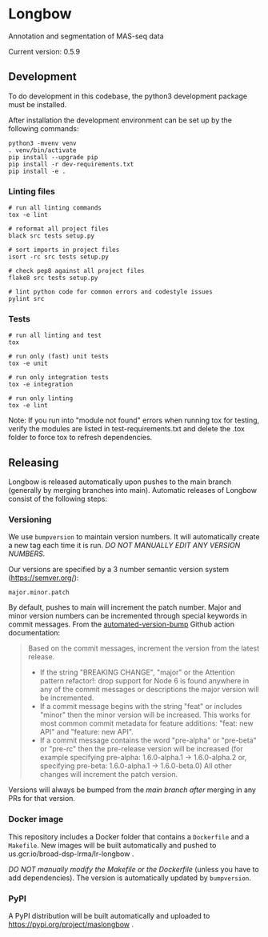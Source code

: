 # Longbow 
Annotation and segmentation of MAS-seq data

Current version: 0.5.9

## Development

To do development in this codebase, the python3 development package must
be installed.

After installation the development environment can be set up by
the following commands:

    python3 -mvenv venv
    . venv/bin/activate
    pip install --upgrade pip
    pip install -r dev-requirements.txt
    pip install -e .

### Linting files

    # run all linting commands
    tox -e lint

    # reformat all project files
    black src tests setup.py

    # sort imports in project files
    isort -rc src tests setup.py

    # check pep8 against all project files
    flake8 src tests setup.py

    # lint python code for common errors and codestyle issues
    pylint src

### Tests

    # run all linting and test
    tox

    # run only (fast) unit tests
    tox -e unit
    
    # run only integration tests
    tox -e integration

    # run only linting
    tox -e lint

Note: If you run into "module not found" errors when running tox for testing, verify the modules are listed in test-requirements.txt and delete the .tox folder to force tox to refresh dependencies.

## Releasing

Longbow is released automatically upon pushes to the main branch (generally by merging branches into main).  Automatic releases of Longbow consist of the following steps:

### Versioning

We use `bumpversion` to maintain version numbers.  It will automatically create a new tag each time it is run.
*DO NOT MANUALLY EDIT ANY VERSION NUMBERS.*

Our versions are specified by a 3 number semantic version system (https://semver.org/):

	major.minor.patch

By default, pushes to main will increment the patch number.  Major and minor version numbers can be incremented through special keywords in commit messages.  From the [automated-version-bump](https://github.com/marketplace/actions/automated-version-bump) Github action documentation:

> Based on the commit messages, increment the version from the latest release.
> * If the string "BREAKING CHANGE", "major" or the Attention pattern refactor!: drop support for Node 6 is found anywhere in any of the commit messages or descriptions the major version will be incremented.
> * If a commit message begins with the string "feat" or includes "minor" then the minor version will be increased. This works for most common commit metadata for feature additions: "feat: new API" and "feature: new API".
> * If a commit message contains the word "pre-alpha" or "pre-beta" or "pre-rc" then the pre-release version will be increased (for example specifying pre-alpha: 1.6.0-alpha.1 -> 1.6.0-alpha.2 or, specifying pre-beta: 1.6.0-alpha.1 -> 1.6.0-beta.0)
All other changes will increment the patch version.

Versions will always be bumped from the *main branch* _after_ merging in any PRs for that version.

### Docker image

This repository includes a Docker folder that contains a `Dockerfile` and a `Makefile`. New images will be built automatically and pushed to us.gcr.io/broad-dsp-lrma/lr-longbow . 

*DO NOT manually modify the Makefile or the Dockerfile* (unless you have to add dependencies).  The version is automatically updated by `bumpversion`. 

### PyPI

A PyPI distribution will be built automatically and uploaded to https://pypi.org/project/maslongbow .
